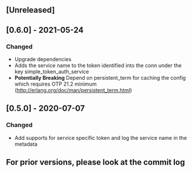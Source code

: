 ## [Unreleased]

## [0.6.0] - 2021-05-24
### Changed
 * Upgrade dependencies
 * Adds the service name to the token identified into the conn under the key simple_token_auth_service
 * **Potentially Breaking** Depend on persistent_term for caching the config which requires OTP 21.2 minimum (http://erlang.org/doc/man/persistent_term.html)

## [0.5.0] - 2020-07-07
### Changed
 * Add supports for service specific token and log the service name in the metadata

## For prior versions, please look at the commit log